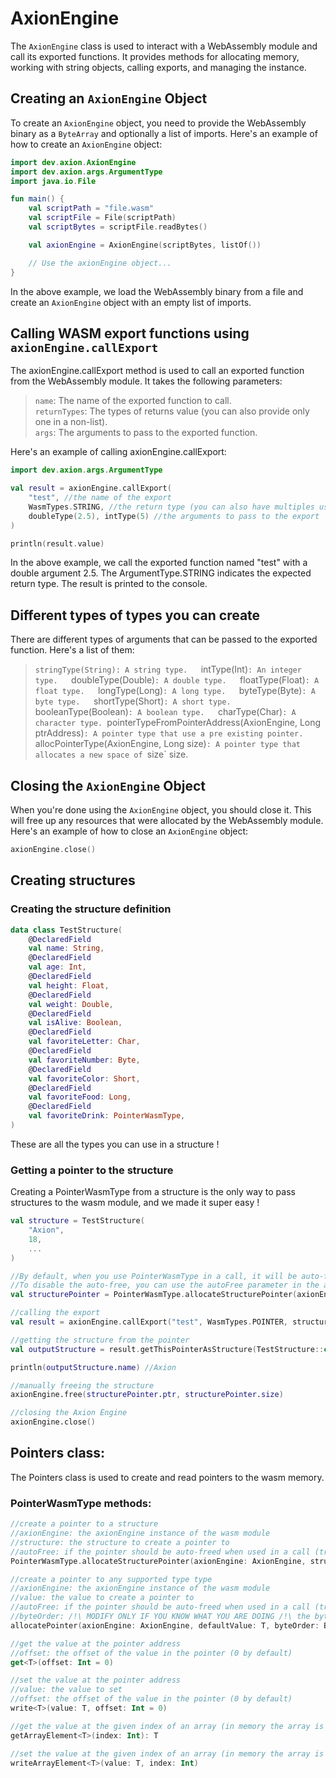 # AxionEngine
The `AxionEngine` class is used to interact with a WebAssembly module and call its exported functions. It provides methods for allocating memory, working with string objects, calling exports, and managing the instance.

## Creating an `AxionEngine` Object

To create an `AxionEngine` object, you need to provide the WebAssembly binary as a `ByteArray` and optionally a list of imports. Here's an example of how to create an `AxionEngine` object:

```kotlin
import dev.axion.AxionEngine
import dev.axion.args.ArgumentType
import java.io.File

fun main() {
    val scriptPath = "file.wasm"
    val scriptFile = File(scriptPath)
    val scriptBytes = scriptFile.readBytes()

    val axionEngine = AxionEngine(scriptBytes, listOf())

    // Use the axionEngine object...
}
```

In the above example, we load the WebAssembly binary from a file and create an `AxionEngine` object with an empty list of imports.

## Calling WASM export functions using `axionEngine.callExport`
The axionEngine.callExport method is used to call an exported function from the WebAssembly module. It takes the following parameters:

>`name`: The name of the exported function to call.  
>`returnTypes`: The types of returns value (you can also provide only one in a non-list).  
>`args`: The arguments to pass to the exported function.  

Here's an example of calling axionEngine.callExport:  
```kotlin
import dev.axion.args.ArgumentType

val result = axionEngine.callExport(
    "test", //the name of the export
    WasmTypes.STRING, //the return type (you can also have multiples using listOf(...))
    doubleType(2.5), intType(5) //the arguments to pass to the export
)

println(result.value)
```

In the above example, we call the exported function named "test" with a double argument 2.5. The ArgumentType.STRING indicates the expected return type. The result is printed to the console.  

## Different types of types you can create
There are different types of arguments that can be passed to the exported function. Here's a list of them:

> `stringType(String): A string type.  
> `intType(Int)`: An integer type.  
> `doubleType(Double)`: A double type.  
> `floatType(Float)`: A float type.  
> `longType(Long)`: A long type.  
> `byteType(Byte)`: A byte type.  
> `shortType(Short)`: A short type.  
> `booleanType(Boolean)`: A boolean type.  
> `charType(Char)`: A character type.
> `pointerTypeFromPointerAddress(AxionEngine, Long ptrAddress)`: A pointer type that use a pre existing pointer.
> `allocPointerType(AxionEngine, Long size)`: A pointer type that allocates a new space of `size` size.

## Closing the `AxionEngine` Object
When you're done using the `AxionEngine` object, you should close it. This will free up any resources that were allocated by the WebAssembly module. Here's an example of how to close an `AxionEngine` object:

```kotlin
axionEngine.close()
```

## Creating structures

### Creating the structure definition
```kotlin
data class TestStructure(
    @DeclaredField
    val name: String,
    @DeclaredField
    val age: Int,
    @DeclaredField
    val height: Float,
    @DeclaredField
    val weight: Double,
    @DeclaredField
    val isAlive: Boolean,
    @DeclaredField
    val favoriteLetter: Char,
    @DeclaredField
    val favoriteNumber: Byte,
    @DeclaredField
    val favoriteColor: Short,
    @DeclaredField
    val favoriteFood: Long,
    @DeclaredField
    val favoriteDrink: PointerWasmType,
)
```

These are all the types you can use in a structure !

### Getting a pointer to the structure
Creating a PointerWasmType from a structure is the only way to pass structures to the wasm module, and we made it super easy !  
```kotlin
val structure = TestStructure(
    "Axion",
    18,
    ...
)

//By default, when you use PointerWasmType in a call, it will be auto-freed, so if you want to have the same result in the return value, it will not be possible.
//To disable the auto-free, you can use the autoFree parameter in the allocateStructurePointer method
val structurePointer = PointerWasmType.allocateStructurePointer(axionEngine, structure, autoFree = false)

//calling the export
val result = axionEngine.callExport("test", WasmTypes.POINTER, structurePointer) as PointerWasmType //the result is a PointerWasmType

//getting the structure from the pointer
val outputStructure = result.getThisPointerAsStructure(TestStructure::class.java)

println(outputStructure.name) //Axion

//manually freeing the structure
axionEngine.free(structurePointer.ptr, structurePointer.size)

//closing the Axion Engine
axionEngine.close()
```

## Pointers class:
The Pointers class is used to create and read pointers to the wasm memory.

### PointerWasmType methods:
```kotlin
//create a pointer to a structure
//axionEngine: the axionEngine instance of the wasm module
//structure: the structure to create a pointer to
//autoFree: if the pointer should be auto-freed when used in a call (true by default)
PointerWasmType.allocateStructurePointer(axionEngine: AxionEngine, structure: Any, autoFree: Boolean = true): PointerWasmType

//create a pointer to any supported type type
//axionEngine: the axionEngine instance of the wasm module
//value: the value to create a pointer to
//autoFree: if the pointer should be auto-freed when used in a call (true by default)
//byteOrder: /!\ MODIFY ONLY IF YOU KNOW WHAT YOU ARE DOING /!\ the byte order of the value (little endian by default)
allocatePointer(axionEngine: AxionEngine, defaultValue: T, byteOrder: ByteOrder = ByteOrder.LITTLE_ENDIAN, autoFree: Boolean = true): PointerWasmType

//get the value at the pointer address
//offset: the offset of the value in the pointer (0 by default)
get<T>(offset: Int = 0)

//set the value at the pointer address
//value: the value to set
//offset: the offset of the value in the pointer (0 by default)
write<T>(value: T, offset: Int = 0)

//get the value at the given index of an array (in memory the array is a pointer, so you can use PointerWasmType as an array way)
getArrayElement<T>(index: Int): T

//set the value at the given index of an array (in memory the array is a pointer, so you can use PointerWasmType as an array way)
writeArrayElement<T>(value: T, index: Int)
```